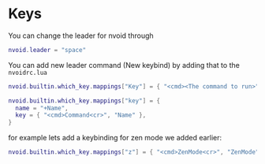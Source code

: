 # Keys 

You can change the leader for nvoid through
```lua
nvoid.leader = "space"
```

You can add new leader command (New keybind) by adding that to the `nvoidrc.lua`
```lua
nvoid.builtin.which_key.mappings["Key"] = { "<cmd><The command to run>", "Name" }, 

nvoid.builtin.which_key.mappings["key"] = {
  name = "+Name",
  key = { "<cmd>Command<cr>", "Name" },
}
```

for example lets add a keybinding for zen mode we added earlier: 
```lua
nvoid.builtin.which_key.mappings["z"] = { "<cmd>ZenMode<cr>", "ZenMode" }
```
